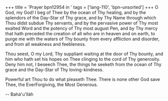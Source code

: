 +++
title = 'Prayer bpn12954 in '
tags = ['lang-110', 'bpn-unsorted']
+++
O God, my God!  I beg of Thee by the ocean of Thy healing, and by the splendors of the Day-Star of Thy grace, and by Thy Name through which Thou didst subdue Thy servants, and by the pervasive power of Thy most exalted Word and the potency of Thy most august Pen, and by Thy mercy that hath preceded the creation of all who are in heaven and on earth, to purge me with the waters of Thy bounty from every affliction and disorder, and from all weakness and feebleness. 
 
Thou seest, O my Lord, Thy suppliant waiting at the door of Thy bounty, and him who hath set his hopes on Thee clinging to the cord of Thy generosity.  Deny him not, I beseech Thee, the things he seeketh from the ocean of Thy grace and the Day-Star of Thy loving-kindness. 
 
Powerful art Thou to do what pleaseth Thee. There is none other God save Thee, the EverForgiving, the Most Generous.

-- Bahá'u'lláh
